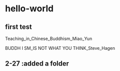 # hello-world
first test
----------------------
Teaching_in_Chinese_Buddhism_Miao_Yun

BUDDH I SM_IS NOT WHAT YOU THINK_Steve_Hagen

2-27 :added a folder
------------------------
